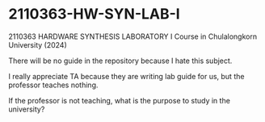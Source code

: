 # 2110363-HW-SYN-LAB-I

2110363 HARDWARE SYNTHESIS LABORATORY I Course in Chulalongkorn University (2024)

There will be no guide in the repository because I hate this subject.

I really appreciate TA because they are writing lab guide for us, but the professor teaches nothing.

If the professor is not teaching, what is the purpose to study in the university?
